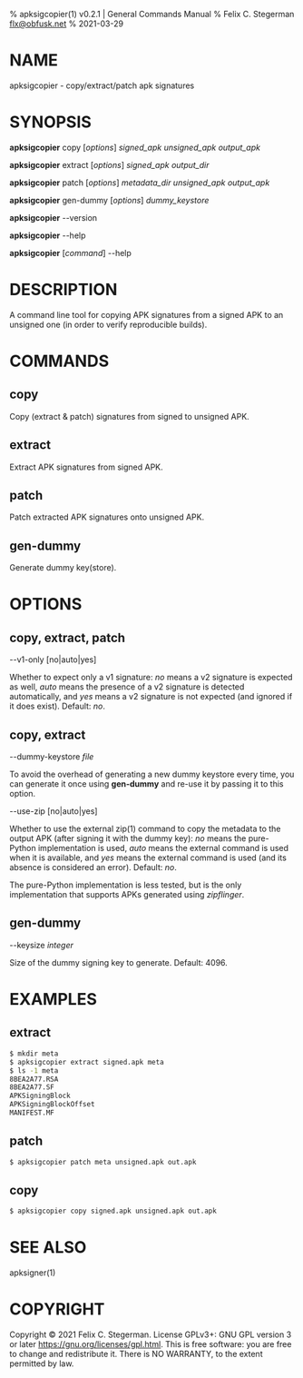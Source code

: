 % apksigcopier(1) v0.2.1 | General Commands Manual
% Felix C. Stegerman <flx@obfusk.net>
% 2021-03-29

# NAME

apksigcopier - copy/extract/patch apk signatures

# SYNOPSIS

**apksigcopier** copy \[*options*\] *signed_apk* *unsigned_apk* *output_apk*

**apksigcopier** extract \[*options*\] *signed_apk* *output_dir*

**apksigcopier** patch \[*options*\] *metadata_dir* *unsigned_apk* *output_apk*

**apksigcopier** gen-dummy \[*options*\] *dummy_keystore*

**apksigcopier** \--version

**apksigcopier** \--help

**apksigcopier** \[*command*\] \--help

# DESCRIPTION

A command line tool for copying APK signatures from a signed APK to an
unsigned one (in order to verify reproducible builds).

# COMMANDS

## copy

Copy (extract & patch) signatures from signed to unsigned APK.

## extract

Extract APK signatures from signed APK.

## patch

Patch extracted APK signatures onto unsigned APK.

## gen-dummy

Generate dummy key(store).

# OPTIONS

## copy, extract, patch

\--v1-only [no|auto|yes]

Whether to expect only a v1 signature: *no* means a v2 signature is
expected as well, *auto* means the presence of a v2 signature is
detected automatically, and *yes* means a v2 signature is not expected
(and ignored if it does exist).  Default: *no*.

## copy, extract

\--dummy-keystore *file*

To avoid the overhead of generating a new dummy keystore every time,
you can generate it once using **gen-dummy** and re-use it by passing
it to this option.

\--use-zip [no|auto|yes]

Whether to use the external zip(1) command to copy the metadata to the
output APK (after signing it with the dummy key): *no* means the
pure-Python implementation is used, *auto* means the external command
is used when it is available, and *yes* means the external command is
used (and its absence is considered an error).  Default: *no*.

The pure-Python implementation is less tested, but is the only
implementation that supports APKs generated using *zipflinger*.

## gen-dummy

\--keysize *integer*

Size of the dummy signing key to generate.  Default: 4096.

# EXAMPLES

## extract

```bash
$ mkdir meta
$ apksigcopier extract signed.apk meta
$ ls -1 meta
8BEA2A77.RSA
8BEA2A77.SF
APKSigningBlock
APKSigningBlockOffset
MANIFEST.MF
```

## patch

```bash
$ apksigcopier patch meta unsigned.apk out.apk
```

## copy

```bash
$ apksigcopier copy signed.apk unsigned.apk out.apk
```

# SEE ALSO

apksigner(1)

# COPYRIGHT

Copyright © 2021 Felix C. Stegerman.  License GPLv3+: GNU GPL version
3 or later <https://gnu.org/licenses/gpl.html>.  This is free software:
you are free to change and redistribute it.   There  is NO WARRANTY,
to the extent permitted by law.
